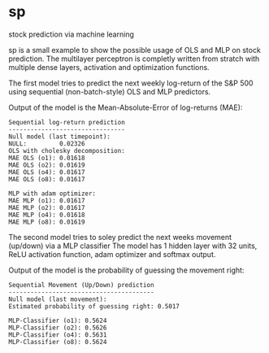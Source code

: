 # sp
stock prediction via machine learning

sp is a small example to show the possible usage of OLS and MLP on stock prediction. The multilayer perceptron is completly written from stratch with multiple dense layers, activation and optimization functions. 

The first model tries to predict the next weekly log-return of the S&P 500 using sequential (non-batch-style) OLS and MLP predictors.

Output of the model is the Mean-Absolute-Error of log-returns (MAE):
```
Sequential log-return prediction
--------------------------------
Null model (last timepoint):
NULL:         0.02326
OLS with cholesky decomposition:
MAE OLS (o1): 0.01618
MAE OLS (o2): 0.01619
MAE OLS (o4): 0.01617
MAE OLS (o8): 0.01617

MLP with adam optimizer:
MAE MLP (o1): 0.01617
MAE MLP (o2): 0.01617
MAE MLP (o4): 0.01618
MAE MLP (o8): 0.01619
```

The second model tries to soley predict the next weeks movement (up/down) via a MLP classifier
The model has 1 hidden layer with 32 units, ReLU activation function, adam optimizer and softmax output.

Output of the model is the probability of guessing the movement right:
```
Sequential Movement (Up/Down) prediction
----------------------------------------
Null model (last movement):
Estimated probability of guessing right: 0.5017

MLP-Classifier (o1): 0.5624
MLP-Classifier (o2): 0.5626
MLP-Classifier (o4): 0.5631
MLP-Classifier (o8): 0.5624
```
